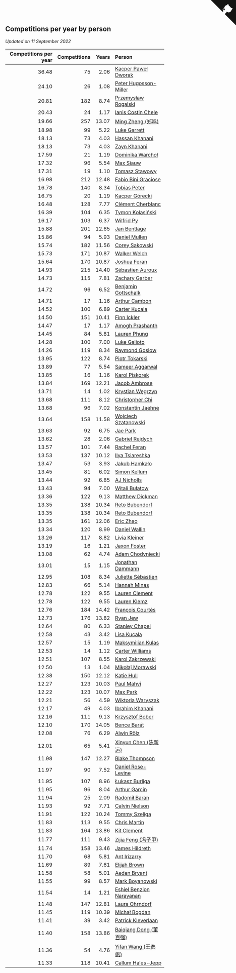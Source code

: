 ## Competitions per year by person

*Updated on 11 September 2022*

| Competitions per year | Competitions | Years | Person |
| ---: | ---: | ---: | :--- |
| 36.48 | 75 | 2.06 | [Kacper Paweł Dworak](https://www.worldcubeassociation.org/persons/2020DWOR01) |
| 24.10 | 26 | 1.08 | [Peter Hugosson-Miller](https://www.worldcubeassociation.org/persons/2021HUGO01) |
| 20.81 | 182 | 8.74 | [Przemysław Rogalski](https://www.worldcubeassociation.org/persons/2013ROGA02) |
| 20.43 | 24 | 1.17 | [Ianis Costin Chele](https://www.worldcubeassociation.org/persons/2021CHEL01) |
| 19.66 | 257 | 13.07 | [Ming Zheng (郑鸣)](https://www.worldcubeassociation.org/persons/2009ZHEN11) |
| 18.98 | 99 | 5.22 | [Luke Garrett](https://www.worldcubeassociation.org/persons/2017GARR05) |
| 18.13 | 73 | 4.03 | [Hassan Khanani](https://www.worldcubeassociation.org/persons/2018KHAN26) |
| 18.13 | 73 | 4.03 | [Zayn Khanani](https://www.worldcubeassociation.org/persons/2018KHAN28) |
| 17.59 | 21 | 1.19 | [Dominika Warchoł](https://www.worldcubeassociation.org/persons/2021WARC01) |
| 17.32 | 96 | 5.54 | [Max Siauw](https://www.worldcubeassociation.org/persons/2017SIAU02) |
| 17.31 | 19 | 1.10 | [Tomasz Stawowy](https://www.worldcubeassociation.org/persons/2021STAW01) |
| 16.98 | 212 | 12.48 | [Fabio Bini Graciose](https://www.worldcubeassociation.org/persons/2010GRAC02) |
| 16.78 | 140 | 8.34 | [Tobias Peter](https://www.worldcubeassociation.org/persons/2014PETE03) |
| 16.75 | 20 | 1.19 | [Kacper Górecki](https://www.worldcubeassociation.org/persons/2021GORE01) |
| 16.48 | 128 | 7.77 | [Clément Cherblanc](https://www.worldcubeassociation.org/persons/2014CHER05) |
| 16.39 | 104 | 6.35 | [Tymon Kolasiński](https://www.worldcubeassociation.org/persons/2016KOLA02) |
| 16.17 | 103 | 6.37 | [Wilfrid Py](https://www.worldcubeassociation.org/persons/2016PYWI01) |
| 15.88 | 201 | 12.65 | [Jan Bentlage](https://www.worldcubeassociation.org/persons/2010BENT01) |
| 15.86 | 94 | 5.93 | [Daniel Mullen](https://www.worldcubeassociation.org/persons/2016MULL04) |
| 15.74 | 182 | 11.56 | [Corey Sakowski](https://www.worldcubeassociation.org/persons/2011SAKO01) |
| 15.73 | 171 | 10.87 | [Walker Welch](https://www.worldcubeassociation.org/persons/2011WELC01) |
| 15.64 | 170 | 10.87 | [Joshua Feran](https://www.worldcubeassociation.org/persons/2011FERA01) |
| 14.93 | 215 | 14.40 | [Sébastien Auroux](https://www.worldcubeassociation.org/persons/2008AURO01) |
| 14.73 | 115 | 7.81 | [Zachary Garber](https://www.worldcubeassociation.org/persons/2014GARB01) |
| 14.72 | 96 | 6.52 | [Benjamin Gottschalk](https://www.worldcubeassociation.org/persons/2016GOTT01) |
| 14.71 | 17 | 1.16 | [Arthur Cambon](https://www.worldcubeassociation.org/persons/2021CAMB01) |
| 14.52 | 100 | 6.89 | [Carter Kucala](https://www.worldcubeassociation.org/persons/2015KUCA01) |
| 14.50 | 151 | 10.41 | [Finn Ickler](https://www.worldcubeassociation.org/persons/2012ICKL01) |
| 14.47 | 17 | 1.17 | [Amogh Prashanth](https://www.worldcubeassociation.org/persons/2021PRAS01) |
| 14.45 | 84 | 5.81 | [Lauren Phung](https://www.worldcubeassociation.org/persons/2016PHUN02) |
| 14.28 | 100 | 7.00 | [Luke Galioto](https://www.worldcubeassociation.org/persons/2015GALI02) |
| 14.26 | 119 | 8.34 | [Raymond Goslow](https://www.worldcubeassociation.org/persons/2014GOSL01) |
| 13.95 | 122 | 8.74 | [Piotr Tokarski](https://www.worldcubeassociation.org/persons/2013TOKA01) |
| 13.89 | 77 | 5.54 | [Sameer Aggarwal](https://www.worldcubeassociation.org/persons/2017AGGA01) |
| 13.85 | 16 | 1.16 | [Karol Piskorek](https://www.worldcubeassociation.org/persons/2021PISK01) |
| 13.84 | 169 | 12.21 | [Jacob Ambrose](https://www.worldcubeassociation.org/persons/2010AMBR01) |
| 13.71 | 14 | 1.02 | [Krystian Węgrzyn](https://www.worldcubeassociation.org/persons/2021WEGR01) |
| 13.68 | 111 | 8.12 | [Christopher Chi](https://www.worldcubeassociation.org/persons/2014CHIC01) |
| 13.68 | 96 | 7.02 | [Konstantin Jaehne](https://www.worldcubeassociation.org/persons/2015JAEH01) |
| 13.64 | 158 | 11.58 | [Wojciech Szatanowski](https://www.worldcubeassociation.org/persons/2011SZAT01) |
| 13.63 | 92 | 6.75 | [Jae Park](https://www.worldcubeassociation.org/persons/2015PARK24) |
| 13.62 | 28 | 2.06 | [Gabriel Rejdych](https://www.worldcubeassociation.org/persons/2020REJD01) |
| 13.57 | 101 | 7.44 | [Rachel Feran](https://www.worldcubeassociation.org/persons/2015FERA01) |
| 13.53 | 137 | 10.12 | [Ilya Tsiareshka](https://www.worldcubeassociation.org/persons/2012TERE01) |
| 13.47 | 53 | 3.93 | [Jakub Hamkało](https://www.worldcubeassociation.org/persons/2018HAMK01) |
| 13.45 | 81 | 6.02 | [Simon Kellum](https://www.worldcubeassociation.org/persons/2016KELL12) |
| 13.44 | 92 | 6.85 | [AJ Nicholls](https://www.worldcubeassociation.org/persons/2015NICH04) |
| 13.43 | 94 | 7.00 | [Witali Bułatow](https://www.worldcubeassociation.org/persons/2015BUAT01) |
| 13.36 | 122 | 9.13 | [Matthew Dickman](https://www.worldcubeassociation.org/persons/2013DICK01) |
| 13.35 | 138 | 10.34 | [Reto Bubendorf](https://www.worldcubeassociation.org/persons/2012BUBE01) |
| 13.35 | 138 | 10.34 | [Reto Bubendorf](https://www.worldcubeassociation.org/persons/2012BUBE01) |
| 13.35 | 161 | 12.06 | [Eric Zhao](https://www.worldcubeassociation.org/persons/2010ZHAO19) |
| 13.34 | 120 | 8.99 | [Daniel Wallin](https://www.worldcubeassociation.org/persons/2013WALL03) |
| 13.26 | 117 | 8.82 | [Livia Kleiner](https://www.worldcubeassociation.org/persons/2013KLEI03) |
| 13.19 | 16 | 1.21 | [Jaxon Foster](https://www.worldcubeassociation.org/persons/2021FOST01) |
| 13.08 | 62 | 4.74 | [Adam Chodyniecki](https://www.worldcubeassociation.org/persons/2017CHOD02) |
| 13.01 | 15 | 1.15 | [Jonathan Dammann](https://www.worldcubeassociation.org/persons/2021DAMM01) |
| 12.95 | 108 | 8.34 | [Juliette Sébastien](https://www.worldcubeassociation.org/persons/2014SEBA01) |
| 12.83 | 66 | 5.14 | [Hannah Minas](https://www.worldcubeassociation.org/persons/2017MINA04) |
| 12.78 | 122 | 9.55 | [Lauren Clement](https://www.worldcubeassociation.org/persons/2013KLEM01) |
| 12.78 | 122 | 9.55 | [Lauren Klemz](https://www.worldcubeassociation.org/persons/2013KLEM01) |
| 12.76 | 184 | 14.42 | [François Courtès](https://www.worldcubeassociation.org/persons/2008COUR01) |
| 12.73 | 176 | 13.82 | [Ryan Jew](https://www.worldcubeassociation.org/persons/2008JEWR01) |
| 12.64 | 80 | 6.33 | [Stanley Chapel](https://www.worldcubeassociation.org/persons/2016CHAP04) |
| 12.58 | 43 | 3.42 | [Lisa Kucala](https://www.worldcubeassociation.org/persons/2019KUCA01) |
| 12.57 | 15 | 1.19 | [Maksymilian Kulas](https://www.worldcubeassociation.org/persons/2021KULA02) |
| 12.53 | 14 | 1.12 | [Carter Williams](https://www.worldcubeassociation.org/persons/2021WILL06) |
| 12.51 | 107 | 8.55 | [Karol Zakrzewski](https://www.worldcubeassociation.org/persons/2014ZAKR01) |
| 12.50 | 13 | 1.04 | [Mikołaj Morawski](https://www.worldcubeassociation.org/persons/2021MORA01) |
| 12.38 | 150 | 12.12 | [Katie Hull](https://www.worldcubeassociation.org/persons/2010HULL01) |
| 12.27 | 123 | 10.03 | [Paul Mahvi](https://www.worldcubeassociation.org/persons/2012MAHV01) |
| 12.22 | 123 | 10.07 | [Max Park](https://www.worldcubeassociation.org/persons/2012PARK03) |
| 12.21 | 56 | 4.59 | [Wiktoria Waryszak](https://www.worldcubeassociation.org/persons/2018WARY01) |
| 12.17 | 49 | 4.03 | [Ibrahim Khanani](https://www.worldcubeassociation.org/persons/2018KHAN27) |
| 12.16 | 111 | 9.13 | [Krzysztof Bober](https://www.worldcubeassociation.org/persons/2013BOBE01) |
| 12.10 | 170 | 14.05 | [Bence Barát](https://www.worldcubeassociation.org/persons/2008BARA01) |
| 12.08 | 76 | 6.29 | [Alwin Rölz](https://www.worldcubeassociation.org/persons/2016ROLZ01) |
| 12.01 | 65 | 5.41 | [Xinyun Chen (陈新运)](https://www.worldcubeassociation.org/persons/2017CHEN36) |
| 11.98 | 147 | 12.27 | [Blake Thompson](https://www.worldcubeassociation.org/persons/2010THOM03) |
| 11.97 | 90 | 7.52 | [Daniel Rose-Levine](https://www.worldcubeassociation.org/persons/2015ROSE01) |
| 11.95 | 107 | 8.96 | [Łukasz Burliga](https://www.worldcubeassociation.org/persons/2013BURL01) |
| 11.95 | 96 | 8.04 | [Arthur Garcin](https://www.worldcubeassociation.org/persons/2014GARC27) |
| 11.94 | 25 | 2.09 | [Radomił Baran](https://www.worldcubeassociation.org/persons/2020BARA02) |
| 11.93 | 92 | 7.71 | [Calvin Nielson](https://www.worldcubeassociation.org/persons/2014NIEL03) |
| 11.91 | 122 | 10.24 | [Tommy Szeliga](https://www.worldcubeassociation.org/persons/2012SZEL01) |
| 11.83 | 113 | 9.55 | [Chris Martin](https://www.worldcubeassociation.org/persons/2013MART03) |
| 11.83 | 164 | 13.86 | [Kit Clement](https://www.worldcubeassociation.org/persons/2008CLEM01) |
| 11.77 | 111 | 9.43 | [Zijia Feng (冯子甲)](https://www.worldcubeassociation.org/persons/2013FENG02) |
| 11.74 | 158 | 13.46 | [James Hildreth](https://www.worldcubeassociation.org/persons/2009HILD01) |
| 11.70 | 68 | 5.81 | [Ant Irizarry](https://www.worldcubeassociation.org/persons/2016IRIZ02) |
| 11.69 | 89 | 7.61 | [Elijah Brown](https://www.worldcubeassociation.org/persons/2015BROW03) |
| 11.58 | 58 | 5.01 | [Aedan Bryant](https://www.worldcubeassociation.org/persons/2017BRYA06) |
| 11.55 | 99 | 8.57 | [Mark Boyanowski](https://www.worldcubeassociation.org/persons/2014BOYA01) |
| 11.54 | 14 | 1.21 | [Eshiel Benzion Narayanan](https://www.worldcubeassociation.org/persons/2021NARA03) |
| 11.48 | 147 | 12.81 | [Laura Ohrndorf](https://www.worldcubeassociation.org/persons/2009OHRN01) |
| 11.45 | 119 | 10.39 | [Michał Bogdan](https://www.worldcubeassociation.org/persons/2012BOGD01) |
| 11.41 | 39 | 3.42 | [Patrick Kleverlaan](https://www.worldcubeassociation.org/persons/2019KLEV01) |
| 11.40 | 158 | 13.86 | [Baiqiang Dong (董百强)](https://www.worldcubeassociation.org/persons/2008DONG06) |
| 11.36 | 54 | 4.76 | [Yifan Wang (王逸帆)](https://www.worldcubeassociation.org/persons/2017WANY29) |
| 11.33 | 118 | 10.41 | [Callum Hales-Jepp](https://www.worldcubeassociation.org/persons/2012HALE01) |


<a href="https://github.com/jonatanklosko/wca_statistics" class="github-corner" aria-label="View source on Github"><svg width="80" height="80" viewBox="0 0 250 250" style="fill:#151513; color:#fff; position: absolute; top: 0; border: 0; right: 0;" aria-hidden="true"><path d="M0,0 L115,115 L130,115 L142,142 L250,250 L250,0 Z"></path><path d="M128.3,109.0 C113.8,99.7 119.0,89.6 119.0,89.6 C122.0,82.7 120.5,78.6 120.5,78.6 C119.2,72.0 123.4,76.3 123.4,76.3 C127.3,80.9 125.5,87.3 125.5,87.3 C122.9,97.6 130.6,101.9 134.4,103.2" fill="currentColor" style="transform-origin: 130px 106px;" class="octo-arm"></path><path d="M115.0,115.0 C114.9,115.1 118.7,116.5 119.8,115.4 L133.7,101.6 C136.9,99.2 139.9,98.4 142.2,98.6 C133.8,88.0 127.5,74.4 143.8,58.0 C148.5,53.4 154.0,51.2 159.7,51.0 C160.3,49.4 163.2,43.6 171.4,40.1 C171.4,40.1 176.1,42.5 178.8,56.2 C183.1,58.6 187.2,61.8 190.9,65.4 C194.5,69.0 197.7,73.2 200.1,77.6 C213.8,80.2 216.3,84.9 216.3,84.9 C212.7,93.1 206.9,96.0 205.4,96.6 C205.1,102.4 203.0,107.8 198.3,112.5 C181.9,128.9 168.3,122.5 157.7,114.1 C157.9,116.9 156.7,120.9 152.7,124.9 L141.0,136.5 C139.8,137.7 141.6,141.9 141.8,141.8 Z" fill="currentColor" class="octo-body"></path></svg></a><style>.github-corner:hover .octo-arm{animation:octocat-wave 560ms ease-in-out}@keyframes octocat-wave{0%,100%{transform:rotate(0)}20%,60%{transform:rotate(-25deg)}40%,80%{transform:rotate(10deg)}}@media (max-width:500px){.github-corner:hover .octo-arm{animation:none}.github-corner .octo-arm{animation:octocat-wave 560ms ease-in-out}}</style>
